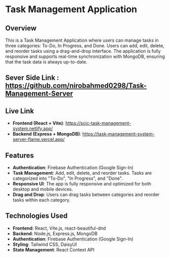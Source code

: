 # Task Management Application

## Overview
This is a Task Management Application where users can manage tasks in three categories: To-Do, In Progress, and Done. Users can add, edit, delete, and reorder tasks using a drag-and-drop interface. The application is fully responsive and supports real-time synchronization with MongoDB, ensuring that the task data is always up-to-date.

## Sever Side Link : https://github.com/nirobahmed0298/Task-Management-Server

## Live Link
- **Frontend (React + Vite)**: https://scic-task-management-system.netlify.app/
- **Backend (Express + MongoDB)**: https://task-management-system-server-flame.vercel.app/

## Features
- **Authentication**: Firebase Authentication (Google Sign-In)
- **Task Management**: Add, edit, delete, and reorder tasks. Tasks are categorized into "To-Do", "In Progress", and "Done".
- **Responsive UI**: The app is fully responsive and optimized for both desktop and mobile devices.
- **Drag and Drop**: Users can drag tasks between categories and reorder tasks within each category.

## Technologies Used
- **Frontend**: React, Vite.js, react-beautiful-dnd
- **Backend**: Node.js, Express.js, MongoDB
- **Authentication**: Firebase Authentication (Google Sign-In)
- **Styling**: Tailwind CSS, DaisyUI
- **State Management**: React Context API
 
